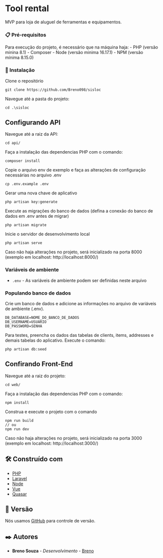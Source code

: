 # Tool rental

MVP para loja de aluguel de ferramentas e equipamentos.

### 📋 Pré-requisitos

Para execução do projeto, é necessário que na máquina haja:
    - PHP (versão minina 8.1)
    - Composer 
    - Node (versão minima 16.17.1) 
    - NPM (versão mínima 8.15.0)

### 🔧 Instalação

Clone o repositório

    git clone https://github.com/Breno098/sisloc

Navegue até a pasta do projeto:

    cd .\sisloc

## Configurando API

Navegue até a raiz da API:
 
    cd api/

Faça a instalação das dependencias PHP com o comando: 

    composer install

Copie o arquivo env de exemplo e faça as alterações de configuração necessárias no arquivo .env

    cp .env.example .env

Gerar uma nova chave de aplicativo

    php artisan key:generate

Execute as migrações do banco de dados (defina a conexão do banco de dados em .env antes de migrar)

    php artisan migrate

Inicie o servidor de desenvolvimento local

    php artisan serve

Caso não haja alterações no projeto, será inicializado na porta 8000 (exemplo em localhost: http://localhost:8000/)

### Variáveis de ambiente

- `.env` - As variáveis ​​de ambiente podem ser definidas neste arquivo

### Populando banco de dados

Crie um banco de dados e adicione as informações no arquivo de variáveis de ambiente (.env).

    DB_DATABASE=NOME_DO_BANCO_DE_DADOS
    DB_USERNAME=USUARIO
    DB_PASSWORD=SENHA

Para testes, preencha os dados das tabelas de clients, items, addresses e demais tabelas do aplicativo. Execute o comando:

    php artisan db:seed

## Confirando Front-End

Navegue até a raiz do projeto:
 
    cd web/

Faça a instalação das dependencias PHP com o comando: 

    npm install

Construa e execute o projeto com o comando

    npm run build 
    // ou
    npm run dev

Caso não haja alterações no projeto, será inicializado na porta 3000 (exemplo em localhost: http://localhost:3000/)

## 🛠️ Construído com

* [PHP](https://vuejs.org/)
* [Laravel](https://laravel.com/)
* [Node](https://nodejs.org/en)
* [Vue](https://vuejs.org/)
* [Quasar](https://quasar.dev/)

## 📌 Versão

Nós usamos [GitHub](https://github.com/) para controle de versão.

## ✒️ Autores

* **Breno Souza** - *Desenvolvimento* - [Breno](https://github.com/Breno098)